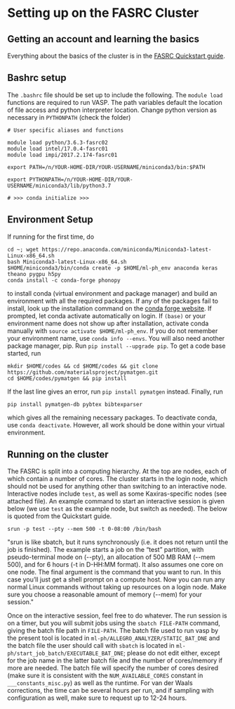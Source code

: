 # Setting up on the FASRC Cluster

## Getting an account and learning the basics
Everything about the basics of the cluster is in the [FASRC Quickstart guide](https://docs.rc.fas.harvard.edu/kb/quickstart-guide/).

## Bashrc setup
The `.bashrc` file should be set up to include the following. The `module load` functions are required to run VASP. The path variables default the location of file access and python interpreter location. Change python version as necessary in `PYTHONPATH` (check the folder)
```
# User specific aliases and functions

module load python/3.6.3-fasrc02
module load intel/17.0.4-fasrc01
module load impi/2017.2.174-fasrc01

export PATH=/n/YOUR-HOME-DIR/YOUR-USERNAME/miniconda3/bin:$PATH

export PYTHONPATH=/n/YOUR-HOME-DIR/YOUR-USERNAME/miniconda3/lib/python3.7

# >>> conda initialize >>>
```

## Environment Setup
If running for the first time, do 
```
cd ~; wget https://repo.anaconda.com/miniconda/Miniconda3-latest-Linux-x86_64.sh
bash Miniconda3-latest-Linux-x86_64.sh
$HOME/miniconda3/bin/conda create -p $HOME/ml-ph_env anaconda keras theano pygpu h5py
conda install -c conda-forge phonopy

```
to install conda (virtual environment and package manager) and build an environment with all the required packages. If any of the packages fail to install, look up the installation command on the [conda forge website](https://anaconda.org/conda-forge/repo). If prompted, let conda activate automatically on login. If `(base)` or your environment name does not show up after installation, activate conda manually with `source activate $HOME/ml-ph_env`. If you do not remember your environment name, use `conda info --envs`. You will also need another package manager, pip. Run `pip install --upgrade pip`. To get a code base started, run 
```
mkdir $HOME/codes && cd $HOME/codes && git clone https://github.com/materialsproject/pymatgen.git
cd $HOME/codes/pymatgen && pip install
```
If the last line gives an error, run `pip install pymatgen` instead. Finally, run 
```
pip install pymatgen-db pybtex bibtexparser
```
which gives all the remaining necessary packages. To deactivate conda, use `conda deactivate`. However, all work should be done within your virtual environment.

## Running on the cluster
The FASRC is split into a computing hierarchy. At the top are nodes, each of which contain a number of cores. The cluster starts in the login node, which should not be used for anything other than switching to an interactive node. Interactive nodes include `test`, as well as some Kaxiras-specific nodes (see attached file). An example command to start an interactive session is given below (we use `test` as the example node, but switch as needed). The below is quoted from the Quickstart guide.

```
srun -p test --pty --mem 500 -t 0-08:00 /bin/bash
```
"srun is like sbatch, but it runs synchronously (i.e. it does not return until the job is finished). The example starts a job on the “test” partition, with pseudo-terminal mode on (--pty), an allocation of 500 MB RAM (--mem 500), and for 6 hours (-t in D-HH:MM format). It also assumes one core on one node. The final argument is the command that you want to run. In this case you’ll just get a shell prompt on a compute host. Now you can run any normal Linux commands without taking up resources on a login node. Make sure you choose a reasonable amount of memory (--mem) for your session."

Once on the interactive session, feel free to do whatever. The run session is on a timer, but you will submit jobs using the `sbatch FILE-PATH` command, giving the batch file path in `FILE-PATH`. The batch file used to run vasp by the present tool is located in `ml-ph/ALLEGRO_ANALYZER/STATIC_BAT_DNE` and the batch file the user should call with `sbatch` is located in `ml-ph/start_job_batch/EXECUTABLE_BAT_DNE`; please do not edit either, except for the job name in the latter batch file and the number of cores/memory if more are needed. The batch file will specify the number of cores desired (make sure it is consistent with the `NUM_AVAILABLE_CORES` constant in `___constants_misc.py`) as well as the runtime. For van der Waals corrections, the time can be several hours per run, and if sampling with configuration as well, make sure to request up to 12-24 hours.